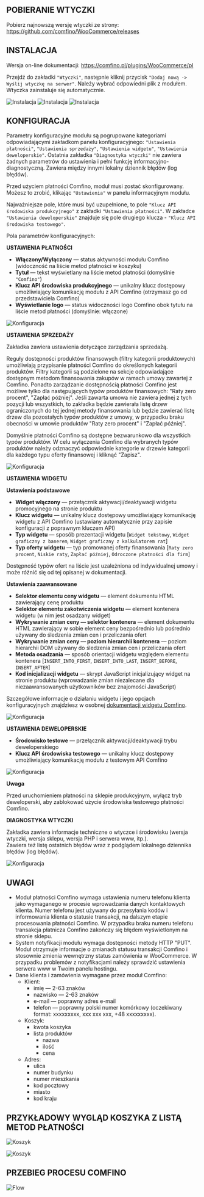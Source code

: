 ## POBIERANIE WTYCZKI

Pobierz najnowszą wersję wtyczki ze strony: https://github.com/comfino/WooCommerce/releases

## INSTALACJA

Wersja on-line dokumentacji: https://comfino.pl/plugins/WooCommerce/pl

Przejdź do zakładki `"Wtyczki"`, następnie kliknij przycisk `"Dodaj nową -> Wyślij wtyczkę na serwer"`. Należy wybrać odpowiedni plik z modułem. Wtyczka zainstaluje się automatycznie.

![Instalacja](images/pl/installation-1.png "Instalacja")
![Instalacja](images/pl/installation-2.png "Instalacja")
![Instalacja](images/pl/installation-3.png "Instalacja")

## KONFIGURACJA
Parametry konfiguracyjne modułu są pogrupowane kategoriami odpowiadającymi zakładkom panelu konfiguracyjnego: `"Ustawienia płatności"`, `"Ustawienia sprzedaży"`, `"Ustawienia widgetu"`, `"Ustawienia deweloperskie"`.
Ostatnia zakładka `"Diagnostyka wtyczki"` nie zawiera żadnych parametrów do ustawienia i pełni funkcję informacyjno-diagnostyczną. Zawiera między innymi lokalny dziennik błędów (log błędów).

Przed użyciem płatności Comfino, moduł musi zostać skonfigurowany. Możesz to zrobić, klikając `"Ustawienia"` w panelu informacyjnym modułu.

Najważniejsze pole, które musi być uzupełnione, to pole `"Klucz API środowiska produkcyjnego"` z zakładki `"Ustawienia płatności"`.
W zakładce `"Ustawienia deweloperskie"` znajduje się pole drugiego klucza - `"Klucz API środowiska testowego"`.

Pola parametrów konfiguracyjnych:

**USTAWIENIA PŁATNOŚCI**

* **Włączony/Wyłączony** — status aktywności modułu Comfino (widoczność na liście metod płatności w koszyku)
* **Tytuł** — tekst wyświetlany na liście metod płatności (domyślnie `"Comfino"`)
* **Klucz API środowiska produkcyjnego** — unikalny klucz dostępowy umożliwiający komunikację modułu z API Comfino (otrzymasz go od przedstawiciela Comfino)
* **Wyświetlanie logo** — status widoczności logo Comfino obok tytułu na liście metod płatności (domyślnie: włączone)

![Konfiguracja](images/pl/configuration1.png "Konfiguracja")

**USTAWIENIA SPRZEDAŻY**

Zakładka zawiera ustawienia dotyczące zarządzania sprzedażą.

Reguły dostępności produktów finansowych (filtry kategorii produktowych) umożliwiają przypisanie płatności Comfino do określonych kategorii produktów. Filtry kategorii są podzielone na sekcje odpowiadające dostępnym metodom finansowania zakupów w ramach umowy zawartej z Comfino. Ponadto zarządzanie dostępnością płatności Comfino jest możliwe tylko dla następujących typów produktów finansowych: "Raty zero procent", "Zapłać później". Jeśli zawarta umowa nie zawiera jednej z tych pozycji lub wszystkich, to zakładka będzie zawierała listę drzew ograniczonych do tej jednej metody finansowania lub będzie zawierać listę drzew dla pozostałych typów produktów z umowy, w przypadku braku obecności w umowie produktów "Raty zero procent" i "Zapłać później".

Domyślnie płatności Comfino są dostępne bezwarunkowo dla wszystkich typów produktów. W celu wyłączenia Comfino dla wybranych typów produktów należy odznaczyć odpowiednie kategorie w drzewie kategorii dla każdego typu oferty finansowej i kliknąć "Zapisz".

![Konfiguracja](images/pl/configuration5.png "Konfiguracja")

**USTAWIENIA WIDGETU**

**Ustawienia podstawowe**

* **Widget włączony** — przełącznik aktywacji/deaktywacji widgetu promocyjnego na stronie produktu
* **Klucz widgetu** — unikalny klucz dostępowy umożliwiający komunikację widgetu z API Comfino (ustawiany automatycznie przy zapisie konfiguracji z poprawnym kluczem API)
* **Typ widgetu** — sposób prezentacji widgetu [`Widget tekstowy`, `Widget graficzny z banerem`, `Widget graficzny z kalkulatorem rat`]
* **Typ oferty widgetu** — typ promowanej oferty finansowania [`Raty zero procent`, `Niskie raty`, `Zapłać później`, `Odroczone płatności dla firm`]

Dostępność typów ofert na liście jest uzależniona od indywidualnej umowy i może różnić się od tej opisanej w dokumentacji.

**Ustawienia zaawansowane**

* **Selektor elementu ceny widgetu** — element dokumentu HTML zawierający cenę produktu
* **Selektor elementu zakotwiczenia widgetu** — element kontenera widgetu (w nim jest osadzany widget)
* **Wykrywanie zmian ceny — selektor kontenera** — element dokumentu HTML zawierający w sobie element ceny bezpośrednio lub pośrednio używany do śledzenia zmian cen i przeliczania ofert
* **Wykrywanie zmian ceny — poziom hierarchii kontenera** — poziom hierarchii DOM używany do śledzenia zmian cen i przeliczania ofert
* **Metoda osadzania** — sposób orientacji widgetu względem elementu kontenera [`INSERT_INTO_FIRST`, `INSERT_INTO_LAST`, `INSERT_BEFORE`, `INSERT_AFTER`]
* **Kod inicjalizacji widgetu** — skrypt JavaScript inicjalizujący widget na stronie produktu (wprowadzanie zmian niezalecane dla niezaawansowanych użytkowników bez znajomości JavaScript)

Szczegółowe informacje o działaniu widgetu i jego opcjach konfiguracyjnych znajdziesz w osobnej [dokumentacji widgetu Comfino](https://comfino.pl/widgets/comfino-woocommerce/pl).

![Konfiguracja](images/pl/configuration2.png "Konfiguracja")

**USTAWIENIA DEWELOPERSKIE**

* **Środowisko testowe** — przełącznik aktywacji/deaktywacji trybu deweloperskiego
* **Klucz API środowiska testowego** — unikalny klucz dostępowy umożliwiający komunikację modułu z testowym API Comfino

![Konfiguracja](images/pl/configuration3.png "Konfiguracja")

**Uwaga**

Przed uruchomieniem płatności na sklepie produkcyjnym, wyłącz tryb deweloperski, aby zablokować użycie środowiska testowego płatności Comfino.

**DIAGNOSTYKA WTYCZKI**

Zakładka zawiera informacje techniczne o wtyczce i środowisku (wersja wtyczki, wersja sklepu, wersja PHP i serwera www, itp.).\
Zawiera też listę ostatnich błędów wraz z podglądem lokalnego dziennika błędów (log błędów).

![Konfiguracja](images/pl/configuration4.png "Konfiguracja")

## UWAGI

* Moduł płatności Comfino wymaga ustawienia numeru telefonu klienta jako wymaganego w procesie wprowadzania danych kontaktowych klienta. Numer telefonu jest używany do przesyłania kodów i informowania klienta o statusie transakcji, na dalszym etapie procesowania płatności Comfino. W przypadku braku numeru telefonu transakcja płatnicza Comfino zakończy się błędem wyświetlonym na stronie sklepu.
* System notyfikacji modułu wymaga dostępności metody HTTP "PUT". Moduł otrzymuje informacje o zmianach statusu transakcji Comfino i stosownie zmienia wewnętrzny status zamówienia w WooCommerce. W przypadku problemów z notyfikacjami należy sprawdzić ustawienia serwera www w Twoim panelu hostingu.
* Dane klienta i zamówienia wymagane przez moduł Comfino:
    * Klient:
        * imię — 2-63 znaków
        * nazwisko — 2-63 znaków
        * e-mail — poprawny adres e-mail
        * telefon — poprawny polski numer komórkowy (oczekiwany format: xxxxxxxxx, xxx xxx xxx, +48 xxxxxxxxx).
    * Koszyk:
        * kwota koszyka
        * lista produktów
            * nazwa
            * ilość
            * cena
    * Adres:
        * ulica
        * numer budynku
        * numer mieszkania
        * kod pocztowy
        * miasto
        * kod kraju

## PRZYKŁADOWY WYGLĄD KOSZYKA Z LISTĄ METOD PŁATNOŚCI

![Koszyk](images/pl/cart_payment_view_folded.png "Koszyk")

![Koszyk](images/pl/cart_payment_view_unfolded.png "Koszyk")

## PRZEBIEG PROCESU COMFINO

![Flow](images/comfino-flow.png "Flow")

